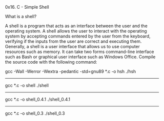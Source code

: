 0x16. C - Simple Shell

What is a shell?

A shell is a program that acts as an interface between the user and the operating system. A shell allows the user to interact with the operating system by accepting commands entered by the user from the keyboard, verifying if the inputs from the user are correct and executing them. Generally, a shell is a user interface that allows us to use computer resources such as memory. It can take two forms command-line interface such as Bash or graphical user interface such as Windows Office.
Compile the source code with the following command:

gcc -Wall -Werror -Wextra -pedantic -std=gnu89 *.c -o hsh
./hsh
_______
 gcc *.c -o shell
./shell

_________

gcc *.c -o shell_0.4.1
./shell_0.4.1

_________

gcc *.c -o shell_0.3
./shell_0.3
